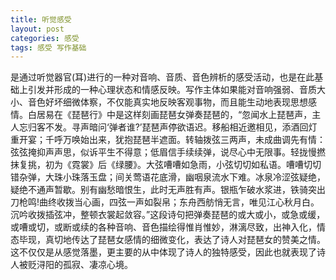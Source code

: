 ```yaml
---
title: 听觉感受
layout: post
categories: 感受
tags: 感受 写作基础
---
```


是通过听觉器官(耳)进行的一种对音响、音质、音色辨析的感受活动，也是在此基础上引发并形成的一种心理状态和情感反映。写作主体如果能对音响强弱、音质大小、音色好坏细微体察，不仅能真实地反映客观事物，而且能生动地表现思想感情。白居易在《琵琶行》中是这样刻画琵琶女弹奏琵琶的，“忽闻水上琵琶声，主人忘归客不发。寻声暗问‘弹者谁?’琵琶声停欲语迟。移船相近邀相见，添酒回灯重开宴；千呼万唤始出来，犹抱琵琶半遮面。转轴拨弦三两声，未成曲调先有情：弦弦掩抑声声思，似诉平生不得意；低眉信手续续弹，说尽心中无限事。轻拢慢撚抹复挑，初为《霓裳》后《绿腰》。大弦嘈嘈如急雨，小弦切切如私语。嘈嘈切切错杂弹，大珠小珠落玉盘；间关莺语花底滑，幽咽泉流水下难。冰泉冷涩弦疑绝，疑绝不通声暂歇。别有幽愁暗恨生，此时无声胜有声。银瓶乍破水浆进，铁骑突出刀枪鸣!曲终收拨当心画，四弦一声如裂帛；东舟西舫悄无言，唯见江心秋月白。沉吟收拨插弦冲，整顿衣裳起敛容。”这段诗句把弹奏琵琶的或大或小，或急或缓，或嘈或切，或断或续的各种音响、音色描绘得惟肖惟妙，淋漓尽致，出神入化，情态毕现，真切地传达了琵琶女感情的细微变化，表达了诗人对琵琶女的赞美之情。这不仅仅是从感觉落墨，更主要的从中体现了诗人的独特感受，因此也就表现了诗人被贬浔阳的孤寂、凄凉心境。 
